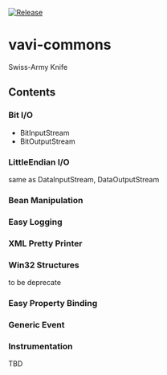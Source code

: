 [![Release](https://jitpack.io/v/umjammer/vavi-commons.svg)](https://jitpack.io/#umjammer/vavi-commons)

# vavi-commons

Swiss-Army Knife

## Contents

### Bit I/O

  * BitInputStream
  * BitOutputStream

### LittleEndian I/O

  same as DataInputStream, DataOutputStream

### Bean Manipulation

### Easy Logging

### XML Pretty Printer

### Win32 Structures

to be deprecate

### Easy Property Binding

### Generic Event

### Instrumentation

TBD

